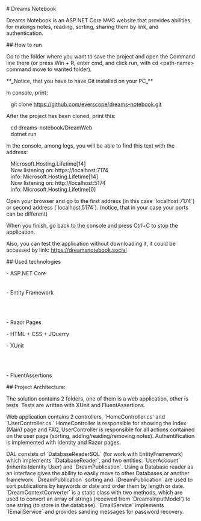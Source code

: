   
\# Dreams Notebook

Dreams Notebook is an ASP.NET Core MVC website that provides abilities for makings notes, reading, sorting, sharing them by link, and authentication.

\## How to run

Go to the folder where you want to save the project and open the Command line there (or press Win + R, enter cmd, and click run, with cd \<path-name> command move to wanted folder).

\*\*\_Notice, that you have to have Git installed on your PC\_\*\*

In console, print:

   git clone https://github.com/everscope/dreams-notebook.git

After the project has been cloned, print this:

   cd dreams-notebook/DreamWeb   
   dotnet run

In the console, among logs, you will be able to find this text with the address:

   Microsoft.Hosting.Lifetime\[14\]  
   Now listening on: https://localhost:7174  
   info: Microsoft.Hosting.Lifetime\[14\]  
   Now listening on: http://localhost:5174  
   info: Microsoft.Hosting.Lifetime\[0\]

Open your browser and go to the first address (in this case \`localhost:7174\`) or second address (\`localhost:5174\`). (notice, that in your case your ports can be different)

When you finish, go back to the console and press Ctrl+C to stop the application.

Also, you can test the application without downloading it, it could be accessed by link: https://dreamsnotebook.social

\## Used technologies

\- ASP.NET Core  
    
   
\- Entity Framework

    
 

\- Razor Pages

\- HTML + CSS + JQuerry

\- XUnit

    
 

\- FluentAssertions

\## Project Architecture:

The solution contains 2 folders, one of them is a web application, other is tests. Tests are written with XUnit and FluentAssertions.

Web application contains 2 controllers, \`HomeController.cs\` and \`UserController.cs.\` HomeController is responsible for showing the Index (Main) page and FAQ, UserController is responsible for all actions contained on the user page (sorting, adding/reading/removing notes). Authentification is implemented with Identity and Razor pages.

DAL consists of \`DatabaseReaderSQL\` (for work with EntityFramework) which implements \`IDatabaseReader\`, and two entities: \`UserAccount\` (inherits Identity User) and \`DreamPublication\`. Using a Database reader as an interface gives the ability to easily move to other Databases or another framework. \`DreamPublication\` sorting and \`IDreamPublication\` are used to sort publications by keywords or date and order them by length or date. \`DreamContextConverter\` is a static class with two methods, which are used to convert an array of strings (received from \`DreamsInputModel\`) to one string (to store in the database). \`EmailService\` implements \`IEmailService\` and provides sanding messages for password recovery.
